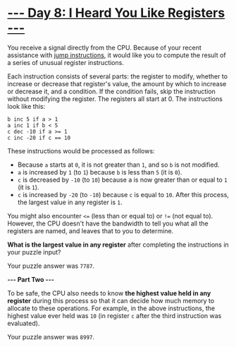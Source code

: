 # [--- Day 8: I Heard You Like Registers ---](http://adventofcode.com/2017/day/8)

You receive a signal directly from the CPU. Because of your recent assistance with [jump instructions](http://adventofcode.com/2017/day/5), it would like you to compute the result of a series of unusual register instructions.

Each instruction consists of several parts: the register to modify, whether to increase or decrease that register's value, the amount by which to increase or decrease it, and a condition. If the condition fails, skip the instruction without modifying the register. The registers all start at 0. The instructions look like this:
```
b inc 5 if a > 1
a inc 1 if b < 5
c dec -10 if a >= 1
c inc -20 if c == 10
```
These instructions would be processed as follows:

- Because ``a`` starts at ``0``, it is not greater than ``1``, and so ``b`` is not modified.
- ``a`` is increased by ``1`` (to ``1``) because ``b`` is less than ``5`` (it is ``0``).
- ``c`` is decreased by ``-10`` (to ``10``) because a is now greater than or equal to ``1`` (it is ``1``).
- ``c`` is increased by ``-20`` (to ``-10``) because ``c`` is equal to ``10``.
After this process, the largest value in any register is ``1``.

You might also encounter ``<=`` (less than or equal to) or ``!=`` (not equal to). However, the CPU doesn't have the bandwidth to tell you what all the registers are named, and leaves that to you to determine.

**What is the largest value in any register** after completing the instructions in your puzzle input?

Your puzzle answer was ``7787``.

**--- Part Two ---**

To be safe, the CPU also needs to know **the highest value held in any register** during this process so that it can decide how much memory to allocate to these operations. For example, in the above instructions, the highest value ever held was ``10`` (in register ``c`` after the third instruction was evaluated).

Your puzzle answer was ``8997``.